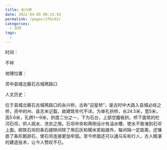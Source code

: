 ```yaml
---
title: 永兴桥
date: 2022-04-05 00:15:43
permalink: /pages/2f6c62/
categories:
  - 古桥
tags:
  - 
---
```

时间：

不祥

地理位置：

资中县城北磐石古城两路口

人文历史：

位于县城北磐石古城两路口的永兴桥，古称“迎星桥”，是古时中大路入县城必经之桥，资中的州、县志未记载，故建筑年代不详。为单孔拱桥，长24.5米，宽5米，高5.6米，孔跨1—9米，拱度二分之一，下为石台，上部空腹板拱。桥下面筑的栏河石坝，供人挑水、洗衣之用。石坝中央和两侧设计有溢水槽，使水不致淹到石坝上面。砌筑石坝的条石缝隙间除了用石灰和糯米浆粘接外，每间隔一定距离，还镶嵌了条形鹅卵石，使石坝连接更加牢固。至今桥面还可以通马车和行人，古人精湛的建造技术，让今人赞叹不已。
